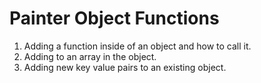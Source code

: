 # Painter Object Functions

1. Adding a function inside of an object and how to call it.
1. Adding to an array in the object.
1. Adding new key value pairs to an existing object.
